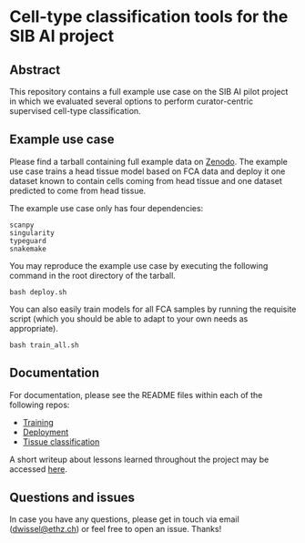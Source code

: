 # Cell-type classification tools for the SIB AI project

## Abstract

This repository contains a full example use case on the SIB AI pilot project in which we evaluated several options to perform curator-centric supervised cell-type classification.

## Example use case

Please find a tarball containing full example data on [Zenodo](https://zenodo.org/records/11098655). The example use case trains a head tissue model based on FCA data and deploy it one dataset known to contain cells coming from head tissue and one dataset predicted to come from head tissue.

The example use case only has four dependencies:

```
scanpy
singularity
typeguard
snakemake
```

You may reproduce the example use case by executing the following command in the root directory of the tarball.

```
bash deploy.sh
```

You can also easily train models for all FCA samples by running the requisite script (which you should be able to adapt to your own needs as appropriate).

```
bash train_all.sh
```

## Documentation

For documentation, please see the README files within each of the following repos:

- [Training](https://github.com/dnwissel/sib-ai/sib-cell-type-classification-training/README.md)
- [Deployment](https://github.com/dnwissel/sib-ai/sib-cell-type-classification-deployment/README.md)
- [Tissue classification](https://github.com/dnwissel/sib-ai/sib-tissue-classifier/README.md)

A short writeup about lessons learned throughout the project may be accessed [here](https://github.com/dnwissel/sib-ai/lessons_learned.md).

## Questions and issues

In case you have any questions, please get in touch via email (dwissel@ethz.ch) or feel free to open an issue. Thanks!
